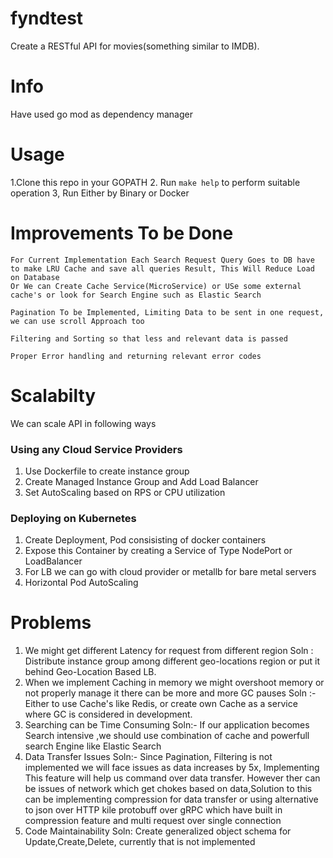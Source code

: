 # fyndtest
Create a RESTful API for movies(something similar to IMDB).

# Info
Have used go mod as dependency manager

# Usage
1.Clone this repo in your GOPATH
2. Run ``` make help ``` to perform suitable operation
3, Run Either by Binary or Docker

# Improvements To be Done
    For Current Implementation Each Search Request Query Goes to DB have to make LRU Cache and save all queries Result, This Will Reduce Load on Database  
    Or We can Create Cache Service(MicroService) or USe some external cache's or look for Search Engine such as Elastic Search

    Pagination To be Implemented, Limiting Data to be sent in one request, we can use scroll Approach too

    Filtering and Sorting so that less and relevant data is passed

    Proper Error handling and returning relevant error codes
    
# Scalabilty
We can scale API in following ways
### Using any Cloud Service Providers
1.  Use Dockerfile to create instance group 
2.  Create Managed Instance Group and Add Load Balancer
3.  Set AutoScaling based on RPS or CPU utilization

### Deploying on Kubernetes
1. Create Deployment, Pod consisisting of docker containers
2. Expose this Container by creating a Service of Type NodePort or LoadBalancer
3. For LB we can go with cloud provider or metallb for bare metal servers
4. Horizontal Pod AutoScaling

# Problems
1. We might get different Latency for request from different region
Soln : Distribute instance group among different geo-locations region or put it behind Geo-Location Based LB.
2. When we implement Caching in memory we might overshoot memory or not properly manage it there can be more and more GC pauses 
Soln :- Either to use Cache's like Redis, or create own Cache as a service where GC is considered in development.
3. Searching can be Time Consuming
Soln:- If our application becomes Search intensive ,we should use combination of cache and powerfull search Engine like Elastic Search
4. Data Transfer Issues
Soln:- Since Pagination, Filtering is not implemented we will face issues as data increases by 5x, Implementing This feature will help us command over data transfer.
However ther can be issues of network which get chokes based on data,Solution to this can be implementing compression for data transfer or using alternative to json over HTTP kile protobuff over gRPC which have built in compression feature and multi request over single connection 
5. Code Maintainability
Soln: Create generalized object schema for Update,Create,Delete, currently that is not implemented

